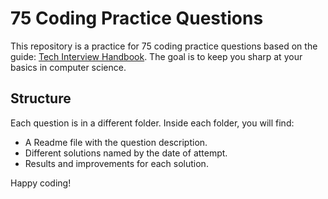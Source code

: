 # 75 Coding Practice Questions

This repository is a practice for 75 coding practice questions based on the guide: [Tech Interview Handbook](https://www.techinterviewhandbook.org/). The goal is to keep you sharp at your basics in computer science.

## Structure

Each question is in a different folder. Inside each folder, you will find:
- A Readme file with the question description.
- Different solutions named by the date of attempt.
- Results and improvements for each solution.

Happy coding!
